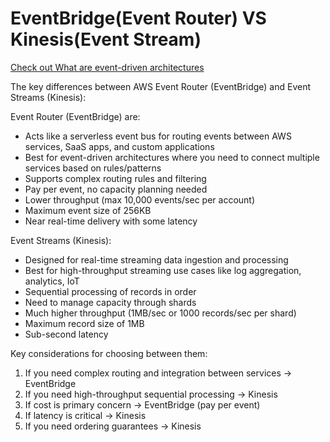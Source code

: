 # EventBridge(Event Router) VS Kinesis(Event Stream)

[Check out What are event-driven architectures](https://serverlessland.com/event-driven-architecture/what-are-event-driven-architectures)



The key differences between AWS Event Router (EventBridge) and Event Streams (Kinesis):

Event Router (EventBridge) are:

* Acts like a serverless event bus for routing events between AWS services, SaaS apps, and custom applications
* Best for event-driven architectures where you need to connect multiple services based on rules/patterns
* Supports complex routing rules and filtering
* Pay per event, no capacity planning needed
* Lower throughput (max 10,000 events/sec per account)
* Maximum event size of 256KB
* Near real-time delivery with some latency

Event Streams (Kinesis):

* Designed for real-time streaming data ingestion and processing
* Best for high-throughput streaming use cases like log aggregation, analytics, IoT
* Sequential processing of records in order
* Need to manage capacity through shards
* Much higher throughput (1MB/sec or 1000 records/sec per shard)
* Maximum record size of 1MB
* Sub-second latency

Key considerations for choosing between them:

1. If you need complex routing and integration between services → EventBridge
2. If you need high-throughput sequential processing → Kinesis
3. If cost is primary concern → EventBridge (pay per event)
4. If latency is critical → Kinesis
5. If you need ordering guarantees → Kinesis
